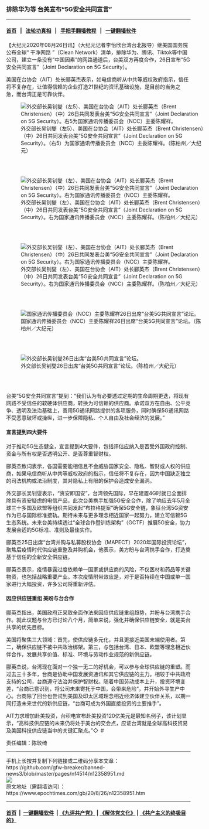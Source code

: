 ### 排除华为等 台美宣布“5G安全共同宣言”
------------------------

#### [首页](https://github.com/gfw-breaker/banned-news3/blob/master/README.md) &nbsp;&nbsp;|&nbsp;&nbsp; [法轮功真相](https://github.com/begood0513/basic/blob/master/README.md)  &nbsp;&nbsp;|&nbsp;&nbsp; [手把手翻墙教程](https://github.com/gfw-breaker/guides/wiki)  &nbsp;&nbsp;|&nbsp;&nbsp; [一键翻墙软件](https://github.com/gfw-breaker/nogfw/blob/master/README.md)  



<div><p>
 【大纪元2020年08月26日讯】（大纪元记者李怡欣台湾台北报导）继美国国务院公布全球“
 <ok href="https://www.epochtimes.com/gb/tag/%E5%B9%B2%E5%87%80%E7%BD%91%E8%B7%AF.html">
  干净网路
 </ok>
 ”（Clean Network）清单，排除华为、腾讯、Tiktok等中国公司，建立一条没有“中国因素”的网路通道后，台美双方再度合作，26日宣布“5G安全共同宣言”（Joint Declaration on 5G Security）。
</p>
<p>
 美国在台协会（AIT）处长郦英杰表示，如电信商听从中共等威权政府指示，信任将不复存在，让值得信赖的企业打造21世纪的资讯基础设施，是目前的当务之急，而台湾正是可靠伙伴。
</p>
<figure class="wp-caption aligncenter" id="12358959" style="width: 500px">
 <img alt="外交部长吴钊燮（左5）、美国在台协会（AIT）处长郦英杰（Brent Christensen）（中）26日共同发表台美“5G安全共同宣言”（Joint Declaration on 5G Security）。右5为国家通讯传播委员会（NCC）主委陈耀祥。" src="https://i.epochtimes.com/assets/uploads/2020/08/f7b0faf30de05716ffce88b63c3ce1ba-450x300.jpg"/>
 <br/><figcaption class="wp-caption-text">
  外交部长吴钊燮（左5）、美国在台协会（AIT）处长郦英杰（Brent Christensen）（中）26日共同发表台美“5G安全共同宣言”（Joint Declaration on 5G Security）。（右5）为国家通讯传播委员会（NCC）主委陈耀祥。（陈柏州／大纪元）
 </figcaption><br/>
</figure><br/>
<figure class="wp-caption aligncenter" id="12358958" style="width: 500px">
 <img alt="外交部长吴钊燮（左）、美国在台协会（AIT）处长郦英杰（Brent Christensen）（中）26日共同发表台美“5G安全共同宣言”（Joint Declaration on 5G Security）。右为国家通讯传播委员会（NCC）主委陈耀祥。" src="https://i.epochtimes.com/assets/uploads/2020/08/9366226076a2bf164daba79ccc976170-450x300.jpg"/>
 <br/><figcaption class="wp-caption-text">
  外交部长吴钊燮（左）、美国在台协会（AIT）处长郦英杰（Brent Christensen）（中）26日共同发表台美“5G安全共同宣言”（Joint Declaration on 5G Security）。右为国家通讯传播委员会（NCC）主委陈耀祥。（陈柏州／大纪元）
 </figcaption><br/>
</figure><br/>
<figure class="wp-caption aligncenter" id="12358957" style="width: 500px">
 <img alt="外交部长吴钊燮（左）、美国在台协会（AIT）处长郦英杰（Brent Christensen）（中）26日共同发表台美“5G安全共同宣言”（Joint Declaration on 5G Security）。右为国家通讯传播委员会（NCC）主委陈耀祥。" src="https://i.epochtimes.com/assets/uploads/2020/08/b20fedaa2616722f252bf85d0ae14018-450x300.jpg"/>
 <br/><figcaption class="wp-caption-text">
  外交部长吴钊燮（左）、美国在台协会（AIT）处长郦英杰（Brent Christensen）（中）26日共同发表台美“5G安全共同宣言”（Joint Declaration on 5G Security）。右为国家通讯传播委员会（NCC）主委陈耀祥。（陈柏州／大纪元）
 </figcaption><br/>
</figure><br/>
<figure class="wp-caption aligncenter" id="12358956" style="width: 500px">
 <img alt="国家通讯传播委员会（NCC）主委陈耀祥26日出席“台美5G共同宣言”论坛。" src="https://i.epochtimes.com/assets/uploads/2020/08/7b11def36d44a050c1b7070c4ab38d6e-450x300.jpg"/>
 <br/><figcaption class="wp-caption-text">
  国家通讯传播委员会（NCC）主委陈耀祥26日出席“台美5G共同宣言”论坛。（陈柏州／大纪元）
 </figcaption><br/>
</figure><br/>
<figure class="wp-caption aligncenter" id="12358954" style="width: 500px">
 <img alt="外交部长吴钊燮26日出席“台美5G共同宣言”论坛。" src="https://i.epochtimes.com/assets/uploads/2020/08/2c34bf2993b1c56a35f06eb3fcbee16a-450x300.jpg"/>
 <br/><figcaption class="wp-caption-text">
  外交部长吴钊燮26日出席“台美5G共同宣言”论坛。（陈柏州／大纪元）
 </figcaption><br/>
</figure><br/>
<p>
 台美“5G安全共同宣言”提到：“我们认为有必要透过定期的生命周期更迭，将现有网路不受信任的软硬体供应商，转换为可信赖的供应商。承诺双方在自由、公平竞争、透明及法治基础上，善用5G通讯网路提供的各项服务，同时确保5G通讯网路不受恶意破坏或操纵，进一步保障隐私、个人自由及社会经济的发展。”
</p>
<h4>
 宣言提到四大要件
</h4>
<p>
 对于推动5G生态健全，宣言提到4大要件，包括评估应纳入是否受外国政府控制、资金与所有权是否透明公开、是否尊重智财权。
</p>
<p>
 郦英杰致词表示，各国需要能相信且不会威胁国家安全、隐私、智财或人权的供应商，如果电信商听从中共等威权政府的指示，信任将不复存在，因为中国缺乏独立的司法机构或法治制度，其对隐私上有限的保护会造成安全漏洞。
</p>
<p>
 外交部长吴钊燮表示，“资安即国安”，台湾领先国际，早在建置4G时就已全面排除具有资安疑虑的电信产品，此次台美携手加强5G安全合作，除了响应去年5月全球三十多国及欧盟等组织共同发起“布拉格提案”确保5G安全链，象征台湾5G资安作为已与国际标准接轨。期待未来与更多理念相近国家一起努力，建立可信赖5G生态系统。未来台美持续透过“全球合作暨训练架构”（GCTF）推展5G安全，协力发展合适的5G标准、准则及最佳实作。
</p>
<p>
 郦英杰25日出席“台湾并购与私募股权协会（MAPECT）2020年国际投资论坛”，聚焦后疫情时代供应链重整及并购机会，他表示，美方盼与台湾携手合作，打造奠基于信任的全新安全供应链。
</p>
<p>
 郦英杰表示，疫情暴露过度依赖单一国家或供应商的风险，不仅医材和药品等关键物资，也包括战略重要产业。本次疫情附带效应是，对于是否持续在中国或单一国家进行大幅投资，许多公司将重新评估。
</p>
<h4>
 因应供应链重组 美盼与台合作
</h4>
<p>
 郦英杰指出，美国政府正采取全面作法来因应供应链重组趋势，并盼与台湾携手合作。就此议题与台方已讨论八个月，简单来说，强化并确保供应链安全，就是美台共享的优先目标。
</p>
<p>
 美国将聚焦三大领域：首先，使供应链多元化，并且更接近美国末端使用者。第二，确保供应链不被中共政治绑架。第三，与包括台湾、日本、欧盟等理念相近伙伴合作，发展共享价值、标准、环境与劳动作业规范的新供应链。
</p>
<p>
 郦英杰说，台湾现在面对一个独一无二的好机会，可以参与全球供应链的重塑。而过去三十多年，台商是协助中国发展资通讯和其它供应链的主力。相较于中共政府支持的公司，台商遵守法治并保护智财权。随着中国劳动成本上升，投资环境变差，“台商已意识到，将公司未来寄托于中国，会带来危险”，并开始外寻生产中心。台商除了回台也尝试到美国及印太区域理念相近经济体建立伙伴关系，以期一同打造未来世代的新供应链，“台商可成为外国直接投资的主要推手”。
</p>
<p>
 AIT力求增加赴美投资，台积电宣布赴美投资120亿美元是最知名例子，该计划显示，“高科技供应链的未来仍将处于美台的交会点，应证台湾就是全球高科技贸易及美国科技供应链当中的关键汇聚点。”◇ ＃
</p>
<p>
 责任编辑：陈玟绮
</p>
</div>
<hr/>
手机上长按并复制下列链接或二维码分享本文章：<br/>
https://github.com/gfw-breaker/banned-news3/blob/master/pages/nf4514/n12358951.md <br/>
<a href='https://github.com/gfw-breaker/banned-news3/blob/master/pages/nf4514/n12358951.md'><img src='https://github.com/gfw-breaker/banned-news3/blob/master/pages/nf4514/n12358951.md.png'/></a> <br/>
原文地址（需翻墙访问）：https://www.epochtimes.com/gb/20/8/26/n12358951.htm


------------------------
#### [首页](https://github.com/gfw-breaker/banned-news3/blob/master/README.md) &nbsp;|&nbsp; [一键翻墙软件](https://github.com/gfw-breaker/nogfw/blob/master/README.md) &nbsp;| [《九评共产党》](https://github.com/gfw-breaker/9ping.md/blob/master/README.md#九评之一评共产党是什么) | [《解体党文化》](https://github.com/gfw-breaker/jtdwh.md/blob/master/README.md) | [《共产主义的终极目的》](https://github.com/gfw-breaker/gczydzjmd.md/blob/master/README.md)


<img src='http://gfw-breaker.win/banned-news3/pages/nf4514/n12358951.md' width='0px' height='0px'/>